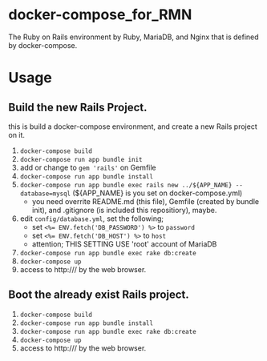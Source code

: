# docker-compose_for_RMN
The Ruby on Rails environment by Ruby, MariaDB, and Nginx that is defined by docker-compose.

# Usage

## Build the new Rails Project.

this is build a docker-compose environment, and create a new Rails project on it.

1. `docker-compose build`
1. `docker-compose run app bundle init`
1. add or change to `gem 'rails'` on Gemfile
1. `docker-compose run app bundle install`
1. `docker-compose run app bundle exec rails new ../${APP_NAME} --database=mysql` (${APP_NAME} is you set on docker-compose.yml)
    - you need overrite README.md (this file), Gemfile (created by bundle init), and .gitignore (is included this repositiory), maybe.
1. edit `config/database.yml`, set the following;
    - set `<%= ENV.fetch('DB_PASSWORD') %>` to `password`
    - set `<%= ENV.fetch('DB_HOST') %>` to `host`
    - attention; THIS SETTING USE 'root' account of MariaDB
1. `docker-compose run app bundle exec rake db:create`
1. `docker-compose up`
1. access to http://<docker-host>/ by the web browser.

## Boot the already exist Rails project.

1. `docker-compose build`
1. `docker-compose run app bundle install`
1. `docker-compose run app bundle exec rake db:create`
1. `docker-compose up`
1. access to http://<docker-host>/ by the web browser.
